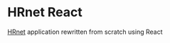 # HRnet React

[HRnet](https://github.com/OpenClassrooms-Student-Center/P12_Front-end) application rewritten from scratch using React
